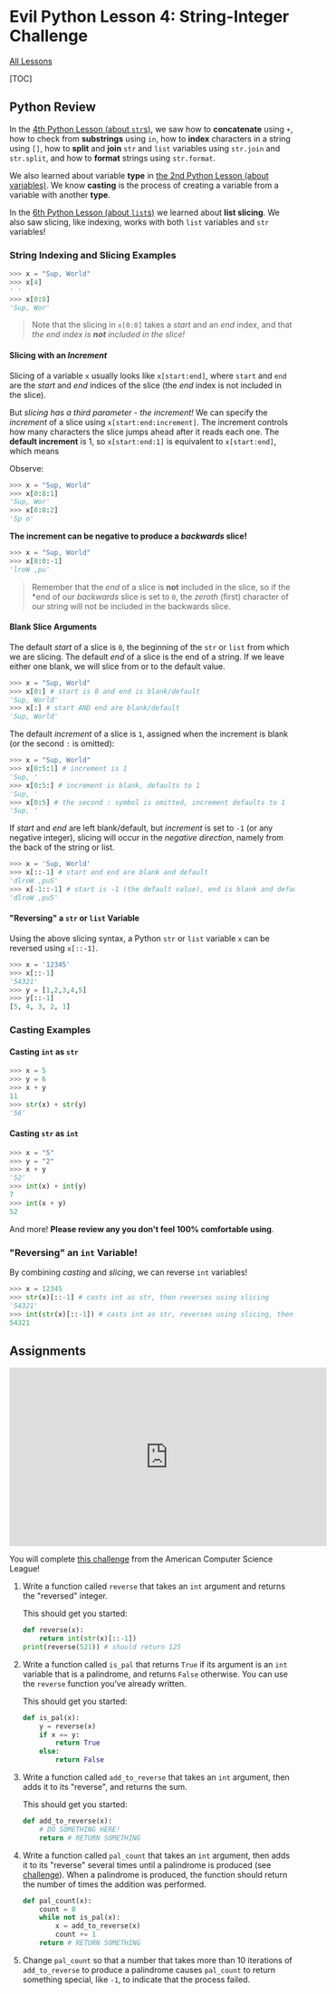 # Evil Python Lesson 4: String-Integer Challenge

[All Lessons](https://zsiegel92.github.io/evilpython/)

[TOC]


## Python Review

In the [4th Python Lesson (about `str`s)](https://zsiegel92.github.io/Eitan_S/Lessons/Lesson_4_Strings/Python4.html), we saw how to **concatenate** using `+`, how to check from **substrings** using `in`, how to **index** characters in a string using `[]`, how to **split** and **join** `str` and `list` variables using `str.join` and `str.split`, and how to **format** strings using `str.format`.

We also learned about variable **type** in [the 2nd Python Lesson (about variables)](https://zsiegel92.github.io/Eitan_S/Lessons/Lesson_2_Variables_and_Conditionals/Python2.html). We know **casting** is the process of creating a variable from a variable with another **type**.

In the [6th Python Lesson (about `list`s)](https://zsiegel92.github.io/Eitan_S/Lessons/Lesson_6_Lists/Python6.html#indexing-and-slicing) we learned about **list slicing**. We also saw slicing, like indexing, works with both `list` variables and `str` variables!

### String Indexing and Slicing Examples

```python
>>> x = "Sup, World"
>>> x[4]
' '
>>> x[0:8]
'Sup, Wor'
```
> Note that the slicing in `x[0:8]` takes a *start* and an *end* index, and that *the end index is **not** included in the slice!*

#### Slicing with an *Increment*

Slicing of a variable `x` usually looks like `x[start:end]`, where `start` and `end` are the *start* and *end* indices of the slice (the *end* index is not included in the slice).

But *slicing has a third parameter - the *increment*!* We can specify the *increment* of a slice using `x[start:end:increment]`. The increment controls how many characters the slice jumps ahead after it reads each one. The **default increment** is 1, so `x[start:end:1]` is equivalent to `x[start:end]`, which means

Observe:

```python
>>> x = "Sup, World"
>>> x[0:8:1]
'Sup, Wor'
>>> x[0:8:2]
'Sp o'
```

**The increment can be negative to produce a *backwards* slice!**

```python
>>> x = "Sup, World"
>>> x[8:0:-1]
'lroW ,pu'
```
> Remember that the *end* of a slice is **not** included in the slice, so if the *end of our *backwards* slice is set to `0`, the *zeroth* (first) character of our string will not be included in the backwards slice.

#### Blank Slice Arguments

The default *start* of a slice is `0`, the beginning of the `str` or `list` from which we are slicing. The default *end* of a slice is the end of a string. If we leave either one blank, we will slice from or to the default value.

```python
>>> x = "Sup, World"
>>> x[0:] # start is 0 and end is blank/default
'Sup, World'
>>> x[:] # start AND end are blank/default
'Sup, World'
```

The default *increment* of a slice is `1`, assigned when the increment is blank (or the second `:` is omitted):

```python
>>> x = "Sup, World"
>>> x[0:5:1] # increment is 1
'Sup, '
>>> x[0:5:] # increment is blank, defaults to 1
'Sup, '
>>> x[0:5] # the second : symbol is omitted, increment defaults to 1
'Sup, '
```

If *start* and *end* are left blank/default, but *increment* is set to `-1` (or any negative integer), slicing will occur in the *negative direction*, namely from the back of the string or list.

```python
>>> x = 'Sup, World'
>>> x[::-1] # start and end are blank and default
'dlroW ,puS'
>>> x[-1::-1] # start is -1 (the default value), end is blank and defaults
'dlroW ,puS'
```


#### "Reversing" a `str` or `list` Variable

Using the above slicing syntax, a Python `str` or `list` variable `x` can be reversed using `x[::-1]`.

```python
>>> x = '12345'
>>> x[::-1]
'54321'
>>> y = [1,2,3,4,5]
>>> y[::-1]
[5, 4, 3, 2, 1]
```


### Casting Examples

#### Casting `int` as `str`

```python
>>> x = 5
>>> y = 6
>>> x + y
11
>>> str(x) + str(y)
'56'
```

#### Casting `str` as `int`

```python
>>> x = "5"
>>> y = "2"
>>> x + y
'52'
>>> int(x) + int(y)
7
>>> int(x + y)
52
```

And more! **Please review any you don't feel 100% comfortable using**.

### "Reversing" an `int` Variable!

By combining *casting* and *slicing*, we can reverse `int` variables!

```python
>>> x = 12345
>>> str(x)[::-1] # casts int as str, then reverses using slicing
'54321'
>>> int(str(x)[::-1]) # casts int as str, reverses using slicing, then casts back to int
54321
```


## Assignments

<iframe width="560" height="315" src="https://www.youtube-nocookie.com/embed/Hs_v7rGAdKc?rel=0&amp;start=52" frameborder="0" allow="autoplay; encrypted-media" allowfullscreen></iframe>

You will complete [this challenge](http://www.acsl.org/acsl/sample_ques/c_3_palindrome_sr.pdf) from the American Computer Science League!

1. Write a function called `reverse` that takes an `int` argument and returns the "reversed" integer.

	This should get you started:
	```python
	def reverse(x):
		return int(str(x)[::-1])
	print(reverse(521)) # should return 125
	```

2. Write a function called `is_pal` that returns `True` if its argument is an `int` variable that is a palindrome, and returns `False` otherwise. You can use the `reverse` function you've already written.

	This should get you started:
	```python
	def is_pal(x):
		y = reverse(x)
		if x == y:
			return True
		else:
			return False
	```

3. Write a function called `add_to_reverse` that takes an `int` argument, then adds it to its "reverse", and returns the sum.

	This should get you started:
	```python
	def add_to_reverse(x):
		# DO SOMETHING HERE!
		return # RETURN SOMETHING
	```

4. Write a function called `pal_count` that takes an `int` argument, then adds it to its "reverse" several times until a palindrome is produced (see [challenge](http://www.acsl.org/acsl/sample_ques/c_3_palindrome_sr.pdf)). When a palindrome is produced, the function should return the number of times the addition was performed.

	```python
	def pal_count(x):
		count = 0
		while not is_pal(x):
			x = add_to_reverse(x)
			count += 1
		return # RETURN SOMETHING
	```

5. Change `pal_count` so that a number that takes more than 10 iterations of `add_to_reverse` to produce a palindrome causes `pal_count` to return something special, like `-1`, to indicate that the process failed.
